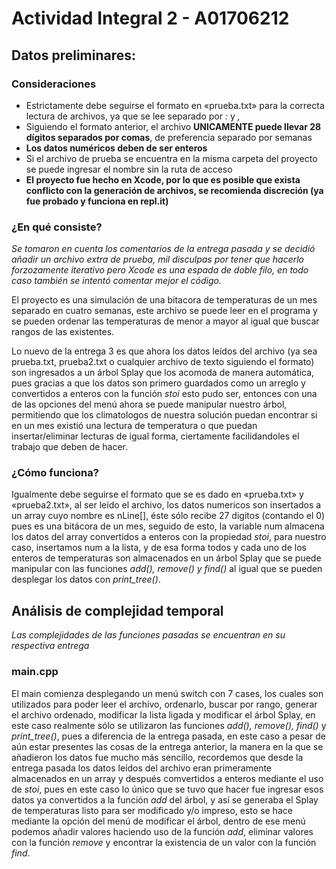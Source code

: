 # Actividad Integral 2 - A01706212
## Datos preliminares:

### Consideraciones

- Estrictamente debe seguirse el formato en «prueba.txt» para la correcta lectura de archivos, ya que se lee separado por _:_ y _,_
- Siguiendo el formato anterior, el archivo **UNICAMENTE puede llevar 28 dígitos separados por comas**, de preferencia separado por semanas
- **Los datos numéricos deben de ser enteros**
- Si el archivo de prueba se encuentra en la misma carpeta del proyecto se puede ingresar el nombre sin la ruta de acceso
- **El proyecto fue hecho en Xcode, por lo que es posible que exista conflicto con la generación de archivos, se recomienda discreción (ya fue probado y funciona en repl.it)**

### ¿En qué consiste?

_Se tomaron en cuenta los comentarios de la entrega pasada y se decidió añadir un archivo extra de prueba, mil disculpas por tener que hacerlo forzozamente
iterativo pero Xcode es una espada de doble filo, en todo caso también se intentó comentar mejor el código._

El proyecto es una simulación de una bitacora de temperaturas de un mes separado en cuatro semanas, este archivo se puede leer en el programa y se pueden ordenar
las temperaturas de menor a mayor al igual que buscar rangos de las existentes.

Lo nuevo de la entrega 3 es que ahora los datos leídos del archivo (ya sea prueba.txt, prueba2.txt o cualquier archivo de texto siguiendo el formato) son ingresados a un árbol
Splay que los acomoda de manera automática, pues gracias a que los datos son primero guardados como un arreglo y convertidos a enteros con la función _stoi_ esto pudo ser,
entonces con una de las opciones del menú ahora se puede manipular nuestro árbol, permitiendo que los climatologos de nuestra solución puedan encontrar si en un mes existió
una lectura de temperatura o que puedan insertar/eliminar lecturas de igual forma, ciertamente facilidandoles el trabajo que deben de hacer.

### ¿Cómo funciona?

Igualmente debe seguirse el formato que se es dado en «prueba.txt» y «prueba2.txt», al ser leído el archivo, los datos numericos son insertados a un array
cuyo nombre es nLine[], éste sólo recibe 27 digitos (contando el 0) pues es una bitácora de un mes, seguido de esto, la variable num almacena los datos del array
convertidos a enteros con la propiedad _stoi_, para nuestro caso, insertamos num a la lista, y de esa forma todos y cada uno de los enteros de temperaturas son
almacenados en un árbol Splay que se puede manipular con las funciones _add(), remove() y find()_ al igual que se pueden desplegar los datos con _print_tree()_.

## Análisis de complejidad temporal

_Las complejidades de las funciones pasadas se encuentran en su respectiva entrega_

### main.cpp
El main comienza desplegando un menú switch con 7 cases, los cuales son utilizados para poder leer el archivo, ordenarlo, buscar por rango, generar el archivo 
ordenado, modificar la lista ligada y modificar el árbol Splay, en este caso realmente sólo se utilizaron las funciones _add(), remove(), find()_ y _print_tree()_, 
pues a diferencia de la entrega pasada, en este caso a pesar de aún estar presentes las cosas de la entrega anterior, la manera en la que se añadieron los datos fue 
mucho más sencillo, recordemos que desde la entrega pasada los datos leídos del archivo eran primeramente almacenados en un array y después comvertidos a enteros mediante el uso 
de _stoi_, pues en este caso lo único que se tuvo que hacer fue ingresar esos datos ya convertidos a la función _add_ del árbol, y así se generaba el Splay de temperaturas
listo para ser modificado y/o impreso, esto se hace mediante la opción del menú de modificar el árbol, dentro de ese menú podemos añadir valores haciendo
uso de la función _add_, eliminar valores con la función _remove_ y encontrar la existencia de un valor con la función _find_.
